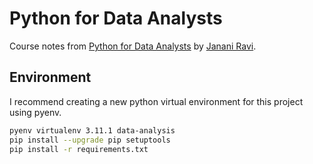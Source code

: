 # Python for Data Analysts

Course notes from [Python for Data Analysts](https://app.pluralsight.com/library/courses/python-data-analysts/table-of-contents) by [Janani Ravi](https://app.pluralsight.com/profile/author/janani-ravi).


## Environment

I recommend creating a new python virtual environment for this project using pyenv.

```bash
pyenv virtualenv 3.11.1 data-analysis
pip install --upgrade pip setuptools
pip install -r requirements.txt
```